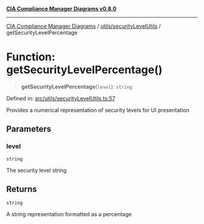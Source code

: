 [**CIA Compliance Manager Diagrams v0.8.0**](../../../README.md)

***

[CIA Compliance Manager Diagrams](../../../modules.md) / [utils/securityLevelUtils](../README.md) / getSecurityLevelPercentage

# Function: getSecurityLevelPercentage()

> **getSecurityLevelPercentage**(`level`): `string`

Defined in: [src/utils/securityLevelUtils.ts:57](https://github.com/Hack23/cia-compliance-manager/blob/fa2f95f029cdcd192b3882a37d0d34753edcd349/src/utils/securityLevelUtils.ts#L57)

Provides a numerical representation of security levels for UI presentation

## Parameters

### level

`string`

The security level string

## Returns

`string`

A string representation formatted as a percentage
